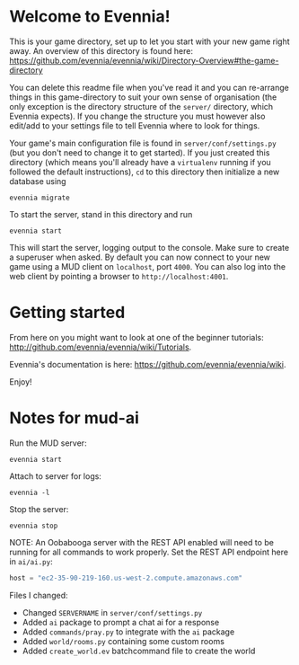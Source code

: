 # Welcome to Evennia!

This is your game directory, set up to let you start with
your new game right away. An overview of this directory is found here:
https://github.com/evennia/evennia/wiki/Directory-Overview#the-game-directory

You can delete this readme file when you've read it and you can
re-arrange things in this game-directory to suit your own sense of
organisation (the only exception is the directory structure of the
`server/` directory, which Evennia expects). If you change the structure
you must however also edit/add to your settings file to tell Evennia
where to look for things.

Your game's main configuration file is found in
`server/conf/settings.py` (but you don't need to change it to get
started). If you just created this directory (which means you'll already
have a `virtualenv` running if you followed the default instructions),
`cd` to this directory then initialize a new database using

    evennia migrate

To start the server, stand in this directory and run

    evennia start

This will start the server, logging output to the console. Make
sure to create a superuser when asked. By default you can now connect
to your new game using a MUD client on `localhost`, port `4000`.  You can
also log into the web client by pointing a browser to
`http://localhost:4001`.

# Getting started

From here on you might want to look at one of the beginner tutorials:
http://github.com/evennia/evennia/wiki/Tutorials.

Evennia's documentation is here:
https://github.com/evennia/evennia/wiki.

Enjoy!

# Notes for mud-ai

Run the MUD server:
```
evennia start
```

Attach to server for logs:
```
evennia -l
```

Stop the server:
```
evennia stop
```

NOTE: An Oobabooga server with the REST API enabled will need to be running for
all commands to work properly. Set the REST API endpoint here in `ai/ai.py`:
```py
host = "ec2-35-90-219-160.us-west-2.compute.amazonaws.com"
```

Files I changed:

- Changed `SERVERNAME` in `server/conf/settings.py`
- Added `ai` package to prompt a chat ai for a response
- Added `commands/pray.py` to integrate with the `ai` package
- Added `world/rooms.py` containing some custom rooms
- Added `create_world.ev` batchcommand file to create the world
